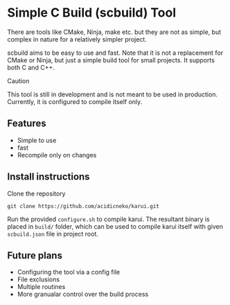 # Simple C Build (scbuild) Tool
There are tools like CMake, Ninja, make etc. but they are not as simple, but complex in nature for a relatively simpler project.

scbuild aims to be easy to use and fast. Note that it is not a replacement for CMake or Ninja, but just a simple build tool for small projects.
It supports both C and C++.


> [!CAUTION]
> This tool is still in development and is not meant to be used in production.
> Currently, it is configured to compile itself only.

## Features
- Simple to use
- fast
- Recompile only on changes

## Install instructions
Clone the repository

```
git clone https://github.com/acidicneko/karui.git
```

Run the provided `configure.sh` to compile karui. The resultant binary is placed in `build/` folder, which can
be used to compile karui itself with given `scbuild.json` file in project root.


## Future plans
- Configuring the tool via a config file
- File exclusions
- Multiple routines
- More granualar control over the build process
